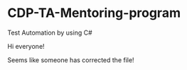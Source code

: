 # CDP-TA-Mentoring-program
Test Automation by using C#

Hi everyone!

Seems like someone has corrected the file!
